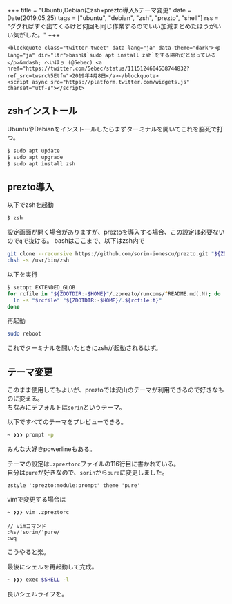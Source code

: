 +++
title = "Ubuntu,Debianにzsh+prezto導入&テーマ変更"
date = Date(2019,05,25)
tags = ["ubuntu", "debian", "zsh", "prezto", "shell"]
rss = "ググればすぐ出てくるけど何回も同じ作業するのでいい加減まとめたほうがいい気がした。"
+++

~~~
<blockquote class="twitter-tweet" data-lang="ja" data-theme="dark"><p lang="ja" dir="ltr">bashは`sudo apt install zsh`をする場所だと思っている</p>&mdash; へいほぅ (@5ebec) <a href="https://twitter.com/5ebec/status/1115124604538744832?ref_src=twsrc%5Etfw">2019年4月8日</a></blockquote>
<script async src="https://platform.twitter.com/widgets.js" charset="utf-8"></script>
~~~

## zshインストール
UbuntuやDebianをインストールしたらまずターミナルを開いてこれを脳死で打つ。

```bash
$ sudo apt update
$ sudo apt upgrade
$ sudo apt install zsh
```

## prezto導入
以下でzshを起動

```bash
$ zsh
```
設定画面が開く場合がありますが、preztoを導入する場合、この設定は必要ないので`q`で抜ける。
bashはここまで、以下はzsh内で

```zsh
git clone --recursive https://github.com/sorin-ionescu/prezto.git "${ZDOTDIR:-$HOME}/.zprezto"
chsh -s /usr/bin/zsh
```

以下を実行

```zsh
$ setopt EXTENDED_GLOB  
for rcfile in "${ZDOTDIR:-$HOME}"/.zprezto/runcoms/^README.md(.N); do  
  ln -s "$rcfile" "${ZDOTDIR:-$HOME}/.${rcfile:t}"  
done
```

再起動

```zsh
sudo reboot
```

これでターミナルを開いたときにzshが起動されるはず。

## テーマ変更
このまま使用してもよいが、preztoでは沢山のテーマが利用できるので好きなものに変える。  
ちなみにデフォルトは`sorin`というテーマ。

以下ですべてのテーマをプレビューできる。

```zsh
~ ❯❯❯ prompt -p
```

みんな大好きpowerlineもある。

テーマの設定は`.zpreztorc`ファイルの116行目に書かれている。  
自分は`pure`が好きなので、`sorin`から`pure`に変更しました。

```vim
zstyle ':prezto:module:prompt' theme 'pure'
```
vimで変更する場合は

```zsh
~ ❯❯❯ vim .zpreztorc
```
```
// vimコマンド
:%s/'sorin/'pure/
:wq
```
こうやると楽。

最後にシェルを再起動して完成。

```zsh
~ ❯❯❯ exec $SHELL -l
```

良いシェルライフを。

